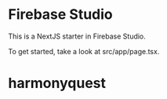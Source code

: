 # Firebase Studio

This is a NextJS starter in Firebase Studio.

To get started, take a look at src/app/page.tsx.
# harmonyquest
